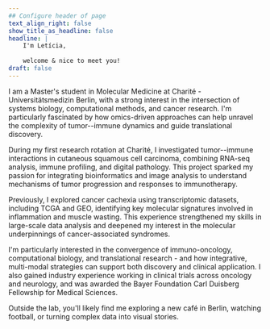 ```yaml
---
## Configure header of page
text_align_right: false
show_title_as_headline: false
headline: |
    I'm Letícia, 
    
    welcome & nice to meet you! 
draft: false
---
```


<!-- this is a subheadline -->

I am a Master's student in Molecular Medicine at Charité - Universitätsmedizin Berlin, with a strong interest in the intersection of systems biology, computational methods, and cancer research. I'm particularly fascinated by how omics-driven approaches can help unravel the complexity of tumor--immune dynamics and guide translational discovery.

During my first research rotation at Charité, I investigated tumor--immune interactions in cutaneous squamous cell carcinoma, combining RNA-seq analysis, immune profiling, and digital pathology. This project sparked my passion for integrating bioinformatics and image analysis to understand mechanisms of tumor progression and responses to immunotherapy.

Previously, I explored cancer cachexia using transcriptomic datasets, including TCGA and GEO, identifying key molecular signatures involved in inflammation and muscle wasting. This experience strengthened my skills in large-scale data analysis and deepened my interest in the molecular underpinnings of cancer-associated syndromes.

I'm particularly interested in the convergence of immuno-oncology, computational biology, and translational research - and how integrative, multi-modal strategies can support both discovery and clinical application. I also gained industry experience working in clinical trials across oncology and neurology, and was awarded the Bayer Foundation Carl Duisberg Fellowship for Medical Sciences.

Outside the lab, you'll likely find me exploring a new café in Berlin, watching football, or turning complex data into visual stories.
